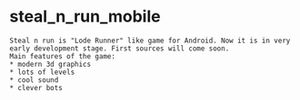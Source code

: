 # steal_n_run_mobile
	Steal n run is "Lode Runner" like game for Android. Now it is in very early development stage. First sources will come soon.
	Main features of the game:
	* modern 3d graphics
	* lots of levels
	* cool sound
	* clever bots
